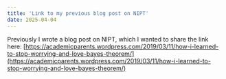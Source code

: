 ```yaml
---
title: 'Link to my previous blog post on NIPT'
date: 2025-04-04
---
```


Previously I wrote a blog post on NIPT, which I wanted to share the link here: [https://academicparents.wordpress.com/2019/03/11/how-i-learned-to-stop-worrying-and-love-bayes-theorem/](https://academicparents.wordpress.com/2019/03/11/how-i-learned-to-stop-worrying-and-love-bayes-theorem/)
